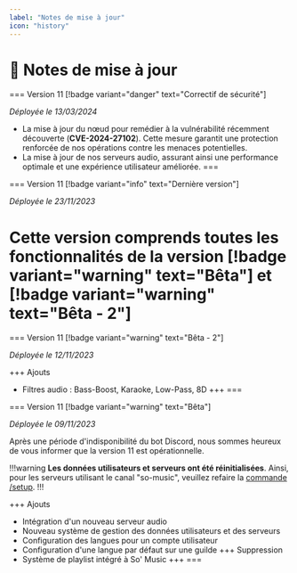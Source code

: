 ```yaml
---
label: "Notes de mise à jour"
icon: "history"
---
```


# 🔄️ Notes de mise à jour

=== Version 11 [!badge variant="danger" text="Correctif de sécurité"]

*Déployée le 13/03/2024*

- La mise à jour du nœud pour remédier à la vulnérabilité récemment découverte (**CVE-2024-27102**). Cette mesure garantit une protection renforcée de nos opérations contre les menaces potentielles.
- La mise à jour de nos serveurs audio, assurant ainsi une performance optimale et une expérience utilisateur améliorée.
===

=== Version 11 [!badge variant="info" text="Dernière version"]

*Déployée le 23/11/2023*

Cette version comprends toutes les fonctionnalités de la version [!badge variant="warning" text="Bêta"] et [!badge variant="warning" text="Bêta - 2"]
===  

=== Version 11 [!badge variant="warning" text="Bêta - 2"]

*Déployée le 12/11/2023*

+++ Ajouts
- Filtres audio : Bass-Boost, Karaoke, Low-Pass, 8D
+++
=== 

=== Version 11 [!badge variant="warning" text="Bêta"]

*Déployée le 09/11/2023*

Après une période d'indisponibilité du bot Discord, nous sommes heureux de vous informer que la version 11 est opérationnelle.

!!!warning
**Les données utilisateurs et serveurs ont été réinitialisées**. Ainsi, pour les serveurs utilisant le canal "so-music", veuillez refaire la [commande /setup](/documentation/commandes/configuration/setup/).
!!!

+++ Ajouts
- Intégration d'un nouveau serveur audio
- Nouveau système de gestion des données utilisateurs et des serveurs
- Configuration des langues pour un compte utilisateur 
- Configuration d'une langue par défaut sur une guilde
+++ Suppression
- Système de playlist intégré à So' Music
+++
=== 